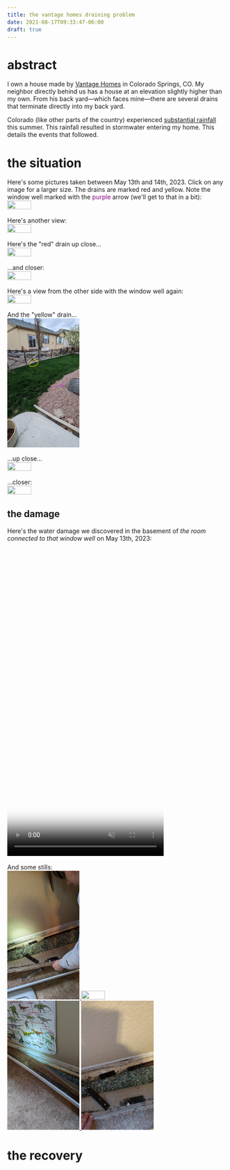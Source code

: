 ```yaml
---
title: the vantage homes draining problem
date: 2021-08-17T09:33:47-06:00
draft: true
---
```


# abstract
I own a house made by [Vantage Homes](https://vantagehomes.com/) in Colorado Springs, CO.  My neighbor directly behind us has a house at an elevation slightly higher than my own.  From his back yard—which faces mine—there are several drains that terminate directly into my back yard.  

Colorado (like other parts of the country) experienced [substantial rainfall](https://kdvr.com/weather/wx-news/denver-rain-2023-june-breaks-record-for-most-rainfall-since-1882/) this summer.  This rainfall resulted in stormwater entering my home.  This details the events that followed.

# the situation
Here's some pictures taken between <g>May 13th and 14th, 2023</g>.  Click on any image for a larger size.  The drains are marked <r>red</r> and <o>yellow</o>.  Note the window well marked with the <font color="purple">purple</font> arrow (we'll get to that in a bit):    
<a href="View1.png">
    <img alt="" src="View1.png" width="33%" height="33%">
</a>

Here's another view:  
<a href="View2.png">
    <img alt="" src="View2.png" width="33%" height="33%">
</a>

Here's the "red" drain up close...  
<a href="Red2.png">
    <img alt="" src="Red2.png" width="33%" height="33%">
</a>

...and closer:  
<a href="Red3.png">
    <img alt="" src="Red3.png" width="33%" height="33%">
</a>

Here's a view from the other side with the window well again:  
<a href="View3.png">
    <img alt="" src="View3.png" width="33%" height="33%">
</a>

And the "yellow" drain...  
<a href="Yellow1.jpg">
    <img alt="" src="Yellow1.jpg" width="33%" height="33%">
</a>

...up close...   
<a href="Yellow2.png">
    <img alt="" src="Yellow2.png" width="33%" height="33%">
</a>

...closer:  
<a href="Yellow3.png">
    <img alt="" src="Yellow3.png" width="33%" height="33%">
</a>

## the damage
Here's the water damage we discovered in the basement of *the room connected to that window well* on <g>May 13th, 2023</g>:  
<video width="360" height="720" controls muted poster="thumbnail.png">
    <source src="video2.mp4">
</video>

And some stills:  
<a href="room1.jpg">
    <img alt="" src="room1.jpg" width="33%" height="33%">
</a>
<a href="room2.jpg">
    <img alt="" src="room2.jpg" width="33%" height="33%">
</a>
<a href="room3.jpg">
    <img alt="" src="room3.jpg" width="33%" height="33%">
</a>
<a href="room4.jpg">
    <img alt="" src="room4.jpg" width="33%" height="33%">
</a>

# the recovery
